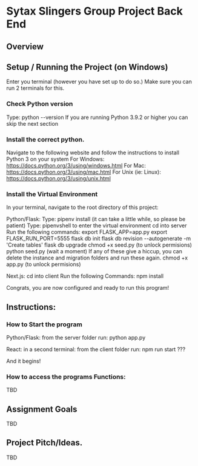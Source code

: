 # Sytax Slingers Group Project Back End

## Overview


## Setup / Running the Project (on Windows)
Enter you terminal (however you have set up to do so.)
    Make sure you can run 2 terminals for this. 

### Check Python version
Type: python --version
If you are running Python 3.9.2 or higher you can skip the next section

### Install the correct python. 
Navigate to the following website and follow the instructions to install Python 3 on your system
For Windows:
https://docs.python.org/3/using/windows.html
For Mac:
https://docs.python.org/3/using/mac.html
For Unix (ie: Linux):
https://docs.python.org/3/using/unix.html

### Install the Virtual Environment
In your terminal, navigate to the root directory of this project:

Python/Flask:
Type: pipenv install
(it can take a little while, so please be patient)
Type: pipenvshell to enter the virtual environment
cd into server
Run the following commands:
    export FLASK_APP=app.py
    export FLASK_RUN_PORT=5555
    flask db init
    flask db revision --autogenerate -m 'Create tables' 
    flask db upgrade 
    chmod +x seed.py (to unlock permisions)
    python seed.py (wait a moment)
        If any of these give a hiccup, you can delete the instance and migration folders and run these again.
    chmod +x app.py (to unlock permisions) 

Next.js:
cd into client
Run the following Commands:
    npm install

Congrats, you are now configured and ready to run this program!

## Instructions:
### How to Start the program
Python/Flask:
from the server folder run:
    python app.py

React:
in a second terminal:
from the client folder run:
    npm run start
    ???

And it begins!

### How to access the programs Functions:
TBD


## Assignment Goals
TBD


## Project Pitch/Ideas. 
TBD